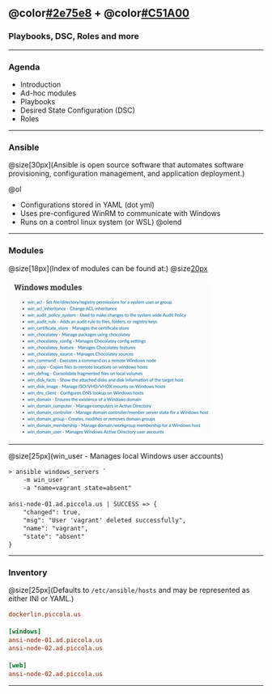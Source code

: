 ## @color[#2e75e8](PowerShell) + @color[#C51A00](Ansible)
### Playbooks, DSC, Roles and more

---

### Agenda

- Introduction
- Ad-hoc modules
- Playbooks
- Desired State Configuration (DSC)
- Roles

---

### Ansible

@size[30px](Ansible is open source software that automates software provisioning, configuration management, and application deployment.)

@ol[](false)
- Configurations stored in YAML (dot yml)
- Uses pre-configured WinRM to communicate with Windows
- Runs on a control linux system (or WSL)
@olend

---

### Modules

@size[18px](Index of modules can be found at:)
@size[20px]([https://docs.ansible.com/ansible/latest/modules/list_of_windows_modules.html](https://docs.ansible.com/ansible/latest/modules/list_of_windows_modules.html))

![mods](assets/image/mods.jpg)

---

@size[25px](win_user - Manages local Windows user accounts)

```plaintext
> ansible windows_servers `
    -m win_user `
    -a "name=vagrant state=absent"

ansi-node-01.ad.piccola.us | SUCCESS => {
    "changed": true,
    "msg": "User 'vagrant' deleted successfully",
    "name": "vagrant",
    "state": "absent"
}
```

---

### Inventory

@size[25px](Defaults to `/etc/ansible/hosts` and may be represented as either INI or YAML.)

```ini
dockerlin.piccola.us

[windows]
ansi-node-01.ad.piccola.us
ansi-node-02.ad.piccola.us

[web]
ansi-node-02.ad.piccola.us
```
---